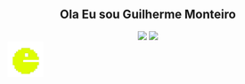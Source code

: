 <h2 align="center">Ola Eu sou Guilherme Monteiro</h2>
<div align="center">
  <img height="170px" src="https://github-readme-stats.vercel.app/api?username=guifilho&count_private=true&show_icons=true&theme=onedark"/>
  <img height="150px" src="https://github-readme-stats.vercel.app/api/top-langs/?username=guifilho&layout=compact&theme=onedark"/>  
</div>



<img height="64px" src="pac-man-unscreen.gif"/>  
  



